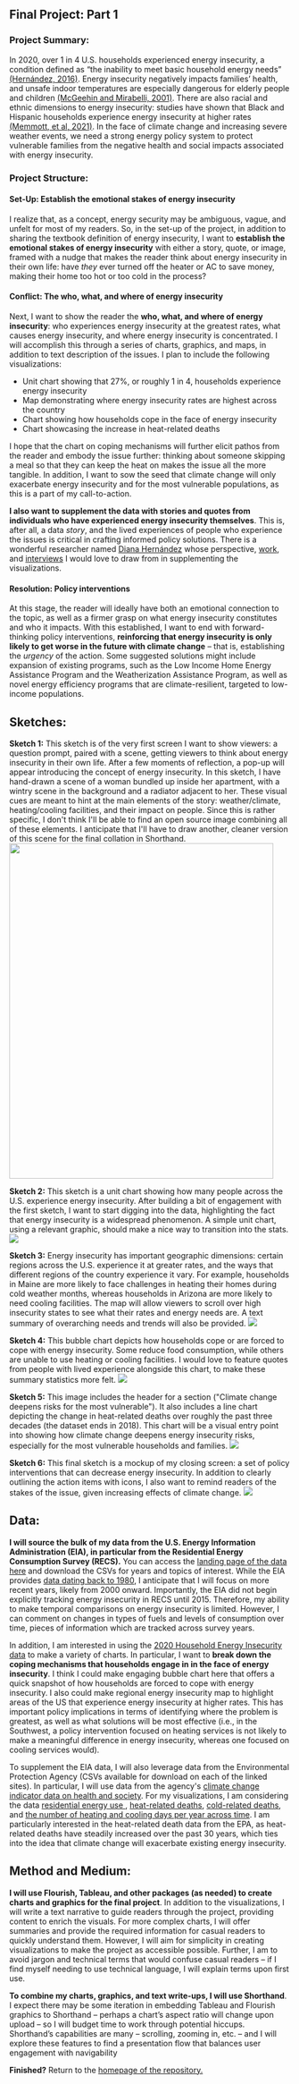 ## Final Project: Part 1
### Project Summary: 
In 2020, over 1 in 4 U.S. households experienced energy insecurity, a condition defined as “the inability to meet basic household energy needs” [(Hern&aacute;ndez, 2016)](https://www.ncbi.nlm.nih.gov/pmc/articles/PMC5114037/). Energy insecurity negatively impacts families’ health, and unsafe indoor temperatures are especially dangerous for elderly people and children [(McGeehin and Mirabelli, 2001)](https://ehp.niehs.nih.gov/doi/10.1289/ehp.109-1240665). There are also racial and ethnic dimensions to energy insecurity: studies have shown that Black and Hispanic households experience energy insecurity at higher rates [(Memmott, et al, 2021)](https://www.nature.com/articles/s41560-020-00763-9). In the face of climate change and increasing severe weather events, we need a strong energy policy system to protect vulnerable families from the negative health and social impacts associated with energy insecurity. 
<br>
### Project Structure: 
#### Set-Up: Establish the emotional stakes of energy insecurity 
I realize that, as a concept, energy security may be ambiguous, vague, and unfelt for most of my readers. So, in the set-up of the project, in addition to sharing the textbook definition of energy insecurity, I want to <b>establish the emotional stakes of energy insecurity</b> with either a story, quote, or image, framed with a nudge that makes the reader think about energy insecurity in their own life: have <em>they</em> ever turned off the heater or AC to save money, making their home too hot or too cold in the process? 

#### Conflict: The who, what, and where of energy insecurity 
Next, I want to show the reader the <b>who, what, and where of energy insecurity</b>: who experiences energy insecurity at the greatest rates, what causes energy insecurity, and where energy insecurity is concentrated. I will accomplish this through a series of charts, graphics, and maps, in addition to text description of the issues. I plan to include the following visualizations: 
<ul>
  <li>Unit chart showing that 27%, or roughly 1 in 4, households experience energy insecurity</li>
  <li>Map demonstrating where energy insecurity rates are highest across the country</li>
  <li>Chart showing how households cope in the face of energy insecurity</li>
  <li>Chart showcasing the increase in heat-related deaths</li>
</ul>
I hope that the chart on coping mechanisms will further elicit pathos from the reader and embody the issue further: thinking about someone skipping a meal so that they can keep the heat on makes the issue all the more tangible. In addition, I want to sow the seed that climate change will only exacerbate energy insecurity and for the most vulnerable populations, as this is a part of my call-to-action. 

<b>I also want to supplement the data with stories and quotes from individuals who have experienced energy insecurity themselves</b>. This is, after all, a data <em>story</em>, and the lived experiences of people who experience the issues is critical in crafting informed policy solutions. There is a wonderful researcher named [Diana Hern&aacute;ndez]( https://www.publichealth.columbia.edu/people/our-faculty/faculty-action/energy-insecurity) whose perspective, [work]( https://www.ncbi.nlm.nih.gov/pmc/articles/PMC5114037/), and [interviews]( https://www.healthaffairs.org/doi/10.1377/hlthaff.2017.1413) I would love to draw from in supplementing the visualizations. 

#### Resolution: Policy interventions 
At this stage, the reader will ideally have both an emotional connection to the topic, as well as a firmer grasp on what energy insecurity constitutes and who it impacts. With this established, I want to end with forward-thinking policy interventions, <b>reinforcing that energy insecurity is only likely to get worse in the future with climate change</b> – that is, establishing the <em>urgency</em> of the action. Some suggested solutions might include expansion of existing programs, such as the Low Income Home Energy Assistance Program and the Weatherization Assistance Program, as well as novel energy efficiency programs that are climate-resilient, targeted to low-income populations.  

## Sketches: 
<b>Sketch 1:</b> This sketch is of the very first screen I want to show viewers: a question prompt, paired with a scene, getting viewers to think about energy insecurity in their own life. After a few moments of reflection, a pop-up will appear introducing the concept of energy insecurity. In this sketch, I have hand-drawn a scene of a woman bundled up inside her apartment, with a wintry scene in the background and a radiator adjacent to her. These visual cues are meant to hint at the main elements of the story: weather/climate, heating/cooling facilities, and their impact on people. Since this is rather specific, I don't think I'll be able to find an open source image combining all of these elements. I anticipate that I'll have to draw another, cleaner version of this scene for the final collation in Shorthand. <br>
<img src="Sketch1.gif" class="center" height="600" width="472.5" class="center">

<b>Sketch 2:</b> This sketch is a unit chart showing how many people across the U.S. experience energy insecurity. After building a bit of engagement with the first sketch, I want to start digging into the data, highlighting the fact that energy insecurity is a widespread phenomenon. A simple unit chart, using a relevant graphic, should make a nice way to transition into the stats. 
<img src="IMG-3684_1.jpg" class="center">

<b>Sketch 3:</b> Energy insecurity has important geographic dimensions: certain regions across the U.S. experience it at greater rates, and the ways that different regions of the country experience it vary. For example, households in Maine are more likely to face challenges in heating their homes during cold weather months, whereas households in Arizona are more likely to need cooling facilities. The map will allow viewers to scroll over high insecurity states to see what their rates and energy needs are. A text summary of overarching needs and trends will also be provided.
<img src="Map.gif" class="center"><br>

<b>Sketch 4:</b> This bubble chart depicts how households cope or are forced to cope with energy insecurity. Some reduce food consumption, while others are unable to use heating or cooling facilities. I would love to feature quotes from people with lived experience alongside this chart, to make these summary statistics more felt. 
<img src="IMG-3685.jpg" class="center"><br>

<b>Sketch 5:</b> This image includes the header for a section ("Climate change deepens risks for the most vulnerable"). It also includes a line chart depicting the change in heat-related deaths over roughly the past three decades (the dataset ends in 2018). This chart will be a visual entry point into showing how climate change deepens energy insecurity risks, especially for the most vulnerable households and families.
<img src="IMG-3687.jpg" class="center"><br>

<b>Sketch 6:</b> This final sketch is a mockup of my closing screen: a set of policy interventions that can decrease energy insecurity. In addition to clearly outlining the action items with icons, I also want to remind readers of the stakes of the issue, given increasing effects of climate change.  <img src="IMG-3688.jpg" class="center"><br>

## Data:
<b>I will source the bulk of my data from the U.S. Energy Information Administration (EIA), in particular from the Residential Energy Consumption Survey (RECS).</b> You can access the [landing page of the data here]( https://www.eia.gov/consumption/residential/data/2020/) and download the CSVs for years and topics of interest. While the EIA provides [data dating back to 1980](https://www.eia.gov/consumption/residential/data/previous.php), I anticipate that I will focus on more recent years, likely from 2000 onward. Importantly, the EIA did not begin explicitly tracking energy insecurity in RECS until 2015. Therefore, my ability to make temporal comparisons on energy insecurity is limited. However, I can comment on changes in types of fuels and levels of consumption over time, pieces of information which are tracked across survey years. 

In addition, I am interested in using the [2020 Household Energy Insecurity data]( https://view.officeapps.live.com/op/view.aspx?src=https%3A%2F%2Fwww.eia.gov%2Fconsumption%2Fresidential%2Fdata%2F2020%2Fhc%2Fxls%2FHC%252011.1.xlsx&wdOrigin=BROWSELINK) to make a variety of charts. In particular, I want to <b>break down the coping mechanisms that households engage in in the face of energy insecurity</b>. I think I could make engaging bubble chart here that offers a quick snapshot of how households are forced to cope with energy insecurity. I also could make regional energy insecurity map to highlight areas of the US that experience energy insecurity at higher rates. This has important policy implications in terms of identifying where the problem is greatest, as well as what solutions will be most effective (i.e., in the Southwest, a policy intervention focused on heating services is not likely to make a meaningful difference in energy insecurity, whereas one focused on cooling services would). 

To supplement the EIA data, I will also leverage data from the Environmental Protection Agency (CSVs available for download on each of the linked sites). In particular, I will use data from the agency's [climate change indicator data on health and society](https://www.epa.gov/climate-indicators/health-society). For my visualizations, I am considering the data [residential energy use ](https://www.epa.gov/climate-indicators/climate-change-indicators-heating-and-cooling-degree-days), [heat-related deaths](https://www.epa.gov/climate-indicators/climate-change-indicators-heat-related-deaths), [cold-related deaths](https://www.epa.gov/climate-indicators/climate-change-indicators-cold-related-deaths), and [the number of heating and cooling days per year across time](https://www.epa.gov/climate-indicators/climate-change-indicators-heating-and-cooling-degree-days). I am particularly interested in the heat-related death data from the EPA, as heat-related deaths have steadily increased over the past 30 years, which ties into the idea that climate change will exacerbate existing energy insecurity. 


## Method and Medium: 
<b>I will use Flourish, Tableau, and other packages (as needed) to create charts and graphics for the final project</b>. In addition to the visualizations, I will write a text narrative to guide readers through the project, providing content to enrich the visuals. For more complex charts, I will offer summaries and provide the required information for casual readers to quickly understand them. However, I will aim for simplicity in creating visualizations to make the project as accessible possible. Further, I am to avoid jargon and technical terms that would confuse casual readers – if I find myself needing to use technical language, I will explain terms upon first use. 

<b>To combine my charts, graphics, and text write-ups, I will use Shorthand</b>. I expect there may be some iteration in embedding Tableau and Flourish graphics to Shorthand – perhaps a chart’s aspect ratio will change upon upload – so I will budget time to work through potential hiccups. Shorthand’s capabilities are many – scrolling, zooming in, etc. – and I will explore these features to find a presentation flow that balances user engagement with navigability


<b>Finished?</b> Return to the [homepage of the repository.](README.md)


